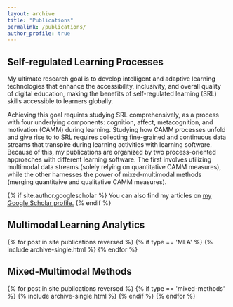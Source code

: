 ```yaml
---
layout: archive
title: "Publications"
permalink: /publications/
author_profile: true
---
```


## Self-regulated Learning Processes

My ultimate research goal is to develop intelligent and adaptive learning technologies that enhance the accessibility, inclusivity, and overall quality of digital education, making the benefits of self-regulated learning (SRL) skills accessible to learners globally.

Achieving this goal requires studying SRL comprehensively, as a process with four underlying components: cognition, affect, metacognition, and motivation (CAMM) during learning. Studying how CAMM processes unfold and give rise to to SRL requires collecting fine-grained and continuous data streams that transpire during learning activities with learning software. Because of this, my publications are organized by two process-oriented approaches with different learning software. The first involves utilizing multimodal data streams (solely relying on quantitative CAMM measures), while the other harnesses the power of mixed-multimodal methods (merging quantitaive and qualitative CAMM measures).

{% if site.author.googlescholar %}
  You can also find my articles on <u><a href="{{site.author.googlescholar}}">my Google Scholar profile</a>.</u>
{% endif %}

## Multimodal Learning Analytics
{% for post in site.publications reversed %}
  {% if type == 'MLA' %}
      {% include archive-single.html %}
{% endfor %}

## Mixed-Multimodal Methods
{% for post in site.publications reversed %}
  {% if type == 'mixed-methods' %}
      {% include archive-single.html %}
  {% endif %}
{% endfor %}
